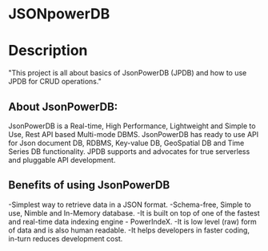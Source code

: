 # JSONpowerDB

# Description
 "This project is all about basics of JsonPowerDB (JPDB) and how to use JPDB for CRUD operations."
 
## About JsonPowerDB:
JsonPowerDB is a Real-time, High Performance, Lightweight and Simple to Use, Rest API based Multi-mode DBMS. JsonPowerDB has ready to use API for Json document DB, RDBMS, Key-value DB, GeoSpatial DB and Time Series DB functionality. JPDB supports and advocates for true serverless and pluggable API development.

## Benefits of using JsonPowerDB
-Simplest way to retrieve data in a JSON format.
-Schema-free, Simple to use, Nimble and In-Memory database.
-It is built on top of one of the fastest and real-time data indexing engine - PowerIndeX.
-It is low level (raw) form of data and is also human readable.
-It helps developers in faster coding, in-turn reduces development cost.


